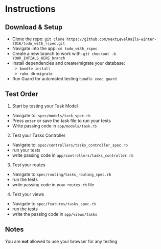 # Instructions

## Download & Setup

- Clone the repo: `git clone https://github.com/NextLevelRails-winter-2016/todo_with_rspec.git`
- Navigate into the app: `cd todo_with_rspec`
- Create a new branch to work with: `git checkout -b YOUR_INTIALS_HERE_branch`
- Install dependencies and create/migrate your database: 
    - `bundle install`
    - `rake db:migrate`
- Run Guard for automated testing `bundle exec guard`

## Test Order

1. Start by testing your Task Model
  - Navigate to: `spec/models/task_spec.rb` 
  - Press `enter` or save the task file to run your tests
  - Write passing code in `app/models/task.rb`
2. Test your Tasks Controller
 - Navigate to: `spec/controllers/tasks_controller_spec.rb`
 - run your tests
 - write passing code in `app/controllers/tasks_controller.rb`
3. Test your routes
  - Navigate to `spec/routing/tasks_routing_spec.rb`
  - run the tests
  - write passing code in your `routes.rb` file
4. Test your views
  - Navigate to `spec/features/tasks_spec.rb`
  - run the tests
  - write the passing code in `app/views/tasks`
  
 ## Notes
 
 You are **not** allowed to use your browser for any testing
